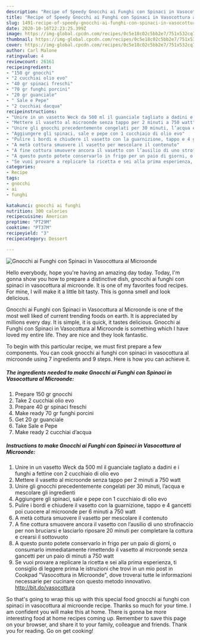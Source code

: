 ```yaml
---
description: "Recipe of Speedy Gnocchi ai Funghi con Spinaci in Vasocottura al Microonde"
title: "Recipe of Speedy Gnocchi ai Funghi con Spinaci in Vasocottura al Microonde"
slug: 1491-recipe-of-speedy-gnocchi-ai-funghi-con-spinaci-in-vasocottura-al-microonde
date: 2020-10-16T22:23:25.399Z
image: https://img-global.cpcdn.com/recipes/0c5e18c02c5bb2e7/751x532cq70/gnocchi-ai-funghi-con-spinaci-in-vasocottura-al-microonde-recipe-main-photo.jpg
thumbnail: https://img-global.cpcdn.com/recipes/0c5e18c02c5bb2e7/751x532cq70/gnocchi-ai-funghi-con-spinaci-in-vasocottura-al-microonde-recipe-main-photo.jpg
cover: https://img-global.cpcdn.com/recipes/0c5e18c02c5bb2e7/751x532cq70/gnocchi-ai-funghi-con-spinaci-in-vasocottura-al-microonde-recipe-main-photo.jpg
author: Carl Malone
ratingvalue: 4
reviewcount: 26161
recipeingredient:
- "150 gr gnocchi"
- "2 cucchiai olio evo"
- "40 gr spinaci freschi"
- "70 gr funghi porcini"
- "20 gr guanciale"
- " Sale e Pepe"
- "2 cucchiai dacqua"
recipeinstructions:
- "Unire in un vasetto Weck da 500 ml il guanciale tagliato a dadini e i funghi a fettine con 2 cucchiaio di olio evo"
- "Mettere il vasetto al microonde senza tappo per 2 minuti a 750 watt"
- "Unire gli gnocchi precedentemente congelati per 30 minuti, l’acqua e mescolare gli ingredienti"
- "Aggiungere gli spinaci, sale e pepe con 1 cucchiaio di olio evo"
- "Pulire i bordi e chiudere il vasetto con la guarnizione, tappo e 4 gancetti poi cuocere al microonde per 6 minuti a 750 watt"
- "A metà cottura smuovere il vasetto per mescolare il contenuto"
- "A fine cottura smuovere ancora il vasetto con l’ausilio di uno strofinaccio per non bruciarsi e lasciarlo riposare 20 minuti per completare la cottura e crearsi il sottovuoto"
- "A questo punto potete conservarlo in frigo per un paio di giorni, o consumarlo immediatamente rimettendo il vasetto al microonde senza gancetti per un paio di minuti a 750 watt"
- "Se vuoi provare a replicare la ricetta e sei alla prima esperienza, ti consiglio di leggere prima le istruzioni che trovi in un mio post in Cookpad &#34;Vasocottura in Microonde&#34;, dove troverai tutte le informazioni necessarie per cucinare con questo metodo innovativo. http://bit.do/vasocottura"
categories:
- Recipe
tags:
- gnocchi
- ai
- funghi

katakunci: gnocchi ai funghi 
nutrition: 300 calories
recipecuisine: American
preptime: "PT29M"
cooktime: "PT37M"
recipeyield: "3"
recipecategory: Dessert

---
```



![Gnocchi ai Funghi con Spinaci in Vasocottura al Microonde](https://img-global.cpcdn.com/recipes/0c5e18c02c5bb2e7/751x532cq70/gnocchi-ai-funghi-con-spinaci-in-vasocottura-al-microonde-recipe-main-photo.jpg)

Hello everybody, hope you're having an amazing day today. Today, I'm gonna show you how to prepare a distinctive dish, gnocchi ai funghi con spinaci in vasocottura al microonde. It is one of my favorites food recipes. For mine, I will make it a little bit tasty. This is gonna smell and look delicious.



Gnocchi ai Funghi con Spinaci in Vasocottura al Microonde is one of the most well liked of current trending foods on earth. It is appreciated by millions every day. It is simple, it is quick, it tastes delicious. Gnocchi ai Funghi con Spinaci in Vasocottura al Microonde is something which I have loved my entire life. They are nice and they look fantastic.


To begin with this particular recipe, we must first prepare a few components. You can cook gnocchi ai funghi con spinaci in vasocottura al microonde using 7 ingredients and 9 steps. Here is how you can achieve it.

<!--inarticleads1-->

##### The ingredients needed to make Gnocchi ai Funghi con Spinaci in Vasocottura al Microonde:

1. Prepare 150 gr gnocchi
1. Take 2 cucchiai olio evo
1. Prepare 40 gr spinaci freschi
1. Make ready 70 gr funghi porcini
1. Get 20 gr guanciale
1. Take  Sale e Pepe
1. Make ready 2 cucchiai d’acqua




<!--inarticleads2-->

##### Instructions to make Gnocchi ai Funghi con Spinaci in Vasocottura al Microonde:

1. Unire in un vasetto Weck da 500 ml il guanciale tagliato a dadini e i funghi a fettine con 2 cucchiaio di olio evo
1. Mettere il vasetto al microonde senza tappo per 2 minuti a 750 watt
1. Unire gli gnocchi precedentemente congelati per 30 minuti, l’acqua e mescolare gli ingredienti
1. Aggiungere gli spinaci, sale e pepe con 1 cucchiaio di olio evo
1. Pulire i bordi e chiudere il vasetto con la guarnizione, tappo e 4 gancetti poi cuocere al microonde per 6 minuti a 750 watt
1. A metà cottura smuovere il vasetto per mescolare il contenuto
1. A fine cottura smuovere ancora il vasetto con l’ausilio di uno strofinaccio per non bruciarsi e lasciarlo riposare 20 minuti per completare la cottura e crearsi il sottovuoto
1. A questo punto potete conservarlo in frigo per un paio di giorni, o consumarlo immediatamente rimettendo il vasetto al microonde senza gancetti per un paio di minuti a 750 watt
1. Se vuoi provare a replicare la ricetta e sei alla prima esperienza, ti consiglio di leggere prima le istruzioni che trovi in un mio post in Cookpad &#34;Vasocottura in Microonde&#34;, dove troverai tutte le informazioni necessarie per cucinare con questo metodo innovativo. http://bit.do/vasocottura




So that's going to wrap this up with this special food gnocchi ai funghi con spinaci in vasocottura al microonde recipe. Thanks so much for your time. I am confident you will make this at home. There is gonna be more interesting food at home recipes coming up. Remember to save this page on your browser, and share it to your family, colleague and friends. Thank you for reading. Go on get cooking!
